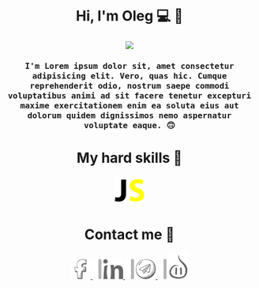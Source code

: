 <h1 align="center">Hi, I'm Oleg 💻 👋</h1>
<h3 align="center">
  <img src="https://media.giphy.com/media/KziKCpvrGngHbYjaUF/giphy.gif" width=300>
  <br><br>
  <samp>
    I'm Lorem ipsum dolor sit, amet consectetur adipisicing elit. Vero, quas hic. 
Cumque reprehenderit odio, nostrum saepe commodi voluptatibus animi ad sit
facere tenetur excepturi maxime exercitationem enim ea soluta eius 
aut dolorum quidem dignissimos nemo aspernatur voluptate eaque. 🙃
  </samp>
</h3>

<h1 align="center">My hard skills 🤖</h1>
<p align="center">
<img alt="js" width="60px" src="https://github.com/kapustiansky/kapustiansky/blob/master/images/js.svg"/>
</p>
<h1 align="center">Contact me 🖖</h1>

<p align="center">
<a href="https://www.facebook.com/oleg.kapustiansky">
  <img alt="facebook" width="40px" src="https://github.com/kapustiansky/kapustiansky/blob/master/images/f.svg"/>
</a>
<img alt="break"  height="40px" src="https://github.com/kapustiansky/kapustiansky/blob/master/images/line.svg"/>
<a href="https://www.linkedin.com/in/oleg-kapustiansky/">
  <img alt="linkedin" width="40px" src="https://github.com/kapustiansky/kapustiansky/blob/master/images/ln.svg"/>
</a>
<img alt="break"  height="40px" src="https://github.com/kapustiansky/kapustiansky/blob/master/images/line.svg"/>
<a href="https://t.me/oleg_kapustianky">
  <img alt="telegram" width="40px" src="https://github.com/kapustiansky/kapustiansky/blob/master/images/tel.svg"/>
</a>
<img alt="break"  height="40px" src="https://github.com/kapustiansky/kapustiansky/blob/master/images/line.svg"/>
<a href="https://kapustiansky.tk/">
  <img alt="my site" width="40px" src="https://github.com/kapustiansky/kapustiansky/blob/master/images/smile.svg"/>
</a>
</p>
